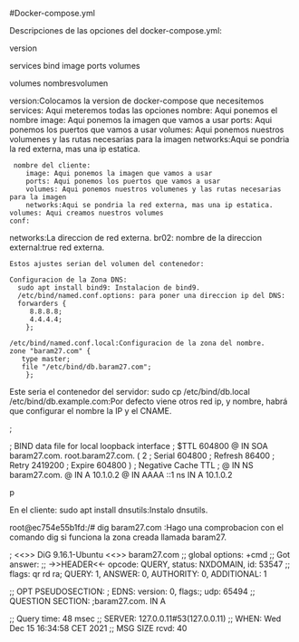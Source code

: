 

#Docker-compose.yml

Descripciones de las opciones del docker-compose.yml:

version

services
    bind
        image
        ports
        volumes

volumes
    nombresvolumen

version:Colocamos la version de docker-compose que necesitemos
 services: Aqui meteremos todas las opciones
   nombre: Aqui ponemos el nombre
    image: Aqui ponemos la imagen que vamos a usar
     ports: Aqui ponemos los puertos que vamos a usar
     volumes: Aqui ponemos nuestros volumenes y las rutas necesarias para la imagen
      networks:Aqui se pondria la red externa, mas una ip estatica.
     
     nombre del cliente:
        image: Aqui ponemos la imagen que vamos a usar
        ports: Aqui ponemos los puertos que vamos a usar
        volumes: Aqui ponemos nuestros volumenes y las rutas necesarias para la imagen
        networks:Aqui se pondria la red externa, mas una ip estatica.
    volumes: Aqui creamos nuestros volumes
    conf:
 networks:La direccion de red externa.
    br02: nombre de la direccion
    external:true red externa.
    
    
    Estos ajustes serian del volumen del contenedor:
    
    Configuracion de la Zona DNS:
      sudo apt install bind9: Instalacion de bind9.
      /etc/bind/named.conf.options: para poner una direccion ip del DNS:
      forwarders {
         8.8.8.8;
         4.4.4.4;
        };
      
    /etc/bind/named.conf.local:Configuracion de la zona del nombre.
    zone "baram27.com" {
       type master;
       file "/etc/bind/db.baram27.com";
        };
        
  
  Este seria el contenedor del servidor:
  sudo cp /etc/bind/db.local /etc/bind/db.example.com:Por defecto viene otros red ip, y nombre, habrá que configurar el nombre la IP y el CNAME.
 
 ;

; BIND data file for local loopback interface ; $TTL 604800 @ IN SOA baram27.com. root.baram27.com. ( 2 ; Serial 604800 ; Refresh 86400 ; Retry 2419200 ; Expire 604800 ) ; Negative Cache TTL ; @ IN NS baram27.com. @ IN A 10.1.0.2 @ IN AAAA ::1 ns IN A 10.1.0.2

p

En el cliente: sudo apt install dnsutils:Instalo dnsutils.

root@ec754e55b1fd:/# dig baram27.com :Hago una comprobacion con el comando dig si funciona la zona creada llamada baram27.

; <<>> DiG 9.16.1-Ubuntu <<>> baram27.com ;; global options: +cmd ;; Got answer: ;; ->>HEADER<<- opcode: QUERY, status: NXDOMAIN, id: 53547 ;; flags: qr rd ra; QUERY: 1, ANSWER: 0, AUTHORITY: 0, ADDITIONAL: 1

;; OPT PSEUDOSECTION: ; EDNS: version: 0, flags:; udp: 65494 ;; QUESTION SECTION: ;baram27.com. IN A

;; Query time: 48 msec ;; SERVER: 127.0.0.11#53(127.0.0.11) ;; WHEN: Wed Dec 15 16:34:58 CET 2021 ;; MSG SIZE rcvd: 40
